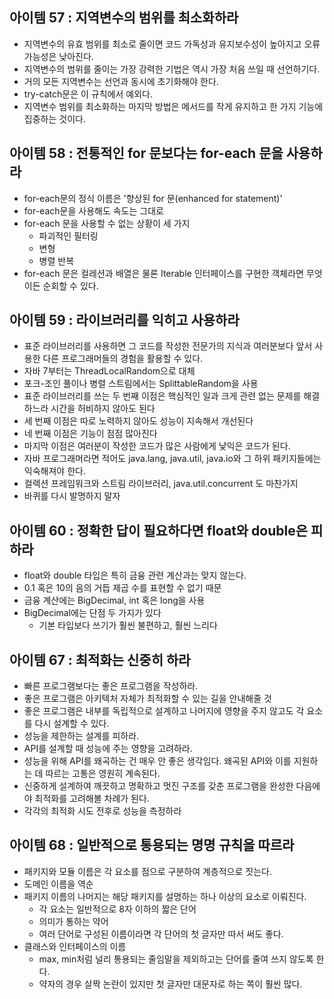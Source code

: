 ## 아이템 57 : 지역변수의 범위를 최소화하라
- 지역변수의 유효 범위를 최소로 줄이면 코드 가독성과 유지보수성이 높아지고 오류 가능성은 낮아진다.
- 지역변수의 범위를 줄이는 가장 강력한 기법은 역시 가장 처음 쓰일 때 선언하기다.
- 거의 모든 지역변수는 선언과 동시에 초기화해야 한다.
- try-catch문은 이 규칙에서 예외다.
- 지역변수 범위를 최소화하는 마지막 방법은 메서드를 작게 유지하고 한 가지 기능에 집중하는 것이다.

## 아이템 58 : 전통적인 for 문보다는 for-each 문을 사용하라
- for-each문의 정식 이름은 '향상된 for 문(enhanced for statement)'
- for-each문을 사용해도 속도는 그대로
- for-each 문을 사용할 수 없는 상황이 세 가지
	- 파괴적인 필터링
	- 변형
	- 병렬 반복
- for-each 문은 컬레션과 배열은 물론 Iterable 인터페이스를 구현한 객체라면 무엇이든 순회할 수 있다.

## 아이템 59 : 라이브러리를 익히고 사용하라
- 표준 라이브러리를 사용하면 그 코드를 작성한 전문가의 지식과 여러분보다 앞서 사용한 다른 프로그래머들의 경험을 활용할 수 있다.
- 자바 7부터는 ThreadLocalRandom으로 대체
- 포크-조인 풀이나 병렬 스트림에서는 SplittableRandom을 사용
- 표준 라이브러리를 쓰는 두 번째 이점은 핵심적인 일과 크게 관련 없는 문제를 해결하느라 시간을 허비하지 않아도 된다
- 세 번째 이점은 따로 노력하지 않아도 성능이 지속해서 개선된다
- 네 번째 이점은 기능이 점점 많아진다
- 마지막 이점은 여러분이 작성한 코드가 많은 사람에게 낯익은 코드가 된다.
- 자바 프로그래머라면 적어도 java.lang, java.util, java.io와 그 하위 패키지들에는 익숙해져야 한다.
- 컬렉션 프레임워크와 스트림 라이브러리, java.util.concurrent 도 마찬가지
- 바퀴를 다시 발명하지 말자

## 아이템 60 : 정확한 답이 필요하다면 float와 double은 피하라
- float와 double 타입은 특히 금융 관련 계산과는 맞지 않는다. 
- 0.1 혹은 10의 음의 거듭 제곱 수를 표현할 수 없기 때문
- 금융 계산에는 BigDecimal, int 혹은 long을 사용
- BigDecimal에는 단점 두 가지가 있다
	- 기본 타입보다 쓰기가 훨씬 불편하고, 훨씬 느리다

## 아이템 67 : 최적화는 신중히 하라
- 빠른 프로그램보다는 좋은 프로그램을 작성하라.
- 좋은 프로그램은 아키텍처 자체가 최적화할 수 있는 길을 안내해줄 것
- 좋은 프로그램은 내부를 독립적으로 설계하고 나머지에 영향을 주지 않고도 각 요소를 다시 설계할 수 있다.
- 성능을 제한하는 설계를 피하라.
- API를 설계할 때 성능에 주는 영향을 고려하라.
- 성능을 위해 API를 왜곡하는 건 매우 안 좋은 생각임다. 왜곡된 API와 이를 지원하는 데 따르는 고통은 영원히 계속된다.
- 신중하게 설계하여 깨끗하고 명확하고 멋진 구조를 갖춘 프로그램을 완성한 다음에야 최적화를 고려해볼 차례가 된다.
- 각각의 최적화 시도 전후로 성능을 측정하라

## 아이템 68 : 일반적으로 통용되는 명명 규칙을 따르라
- 패키지와 모듈 이름은 각 요소를 점으로 구분하여 계층적으로 짓는다.
- 도메인 이름을 역순
- 패키지 이름의 나머지는 해당 패키지를 설명하는 하나 이상의 요소로 이뤄진다.
	- 각 요소는 일반적으로 8자 이하의 짧은 단어
	- 의미가 통하는 약어
	- 여러 단어로 구성된 이름이라면 각 단어의 첫 글자만 따서 써도 좋다.
- 클래스와 인터페이스의 이름
	- max, min처럼 널리 통용되는 줄임말을 제외하고는 단어를 줄여 쓰지 않도록 한다.
	- 약자의 경우 살짝 논란이 있지만 첫 글자만 대문자로 하는 쪽이 훨씬 많다.
